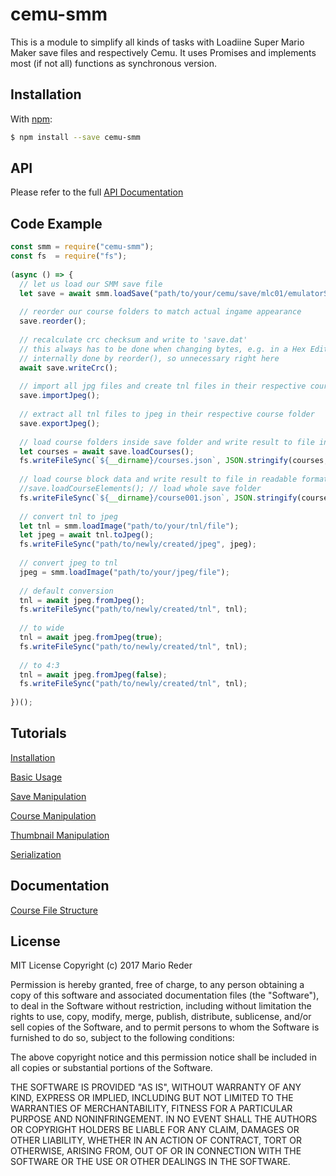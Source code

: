 # cemu-smm

This is a module to simplify all kinds of tasks with Loadiine Super Mario Maker save files and respectively Cemu.
It uses Promises and implements most (if not all) functions as synchronous version.

## Installation

With [npm](https://www.npmjs.org/package/cemu-smm):

```bash
$ npm install --save cemu-smm
```

## API

Please refer to the full [API Documentation](documentation/api.md)

## Code Example

```js
const smm = require("cemu-smm");
const fs  = require("fs");
  
(async () => {
  // let us load our SMM save file
  let save = await smm.loadSave("path/to/your/cemu/save/mlc01/emulatorSave/updateID");
  
  // reorder our course folders to match actual ingame appearance
  save.reorder();
  
  // recalculate crc checksum and write to 'save.dat'
  // this always has to be done when changing bytes, e.g. in a Hex Editor
  // internally done by reorder(), so unnecessary right here
  await save.writeCrc();
  
  // import all jpg files and create tnl files in their respective course folder
  save.importJpeg();
  
  // extract all tnl files to jpeg in their respective course folder
  save.exportJpeg();
  
  // load course folders inside save folder and write result to file in readable format
  let courses = await save.loadCourses();
  fs.writeFileSync(`${__dirname}/courses.json`, JSON.stringify(courses, null, 2));
  
  // load course block data and write result to file in readable format
  //save.loadCourseElements(); // load whole save folder
  fs.writeFileSync(`${__dirname}/course001.json`, JSON.stringify(courses["course001"].getElements(), null, 2));
  
  // convert tnl to jpeg
  let tnl = smm.loadImage("path/to/your/tnl/file");
  let jpeg = await tnl.toJpeg();
  fs.writeFileSync("path/to/newly/created/jpeg", jpeg);
  
  // convert jpeg to tnl
  jpeg = smm.loadImage("path/to/your/jpeg/file");
  
  // default conversion
  tnl = await jpeg.fromJpeg();
  fs.writeFileSync("path/to/newly/created/tnl", tnl);
    
  // to wide
  tnl = await jpeg.fromJpeg(true);
  fs.writeFileSync("path/to/newly/created/tnl", tnl);
    
  // to 4:3
  tnl = await jpeg.fromJpeg(false);
  fs.writeFileSync("path/to/newly/created/tnl", tnl);
  
})();
```

## Tutorials

[Installation](tutorial/installation.md)

[Basic Usage](tutorial/basic_usage.md)

[Save Manipulation](tutorial/save_manipulation.md)

[Course Manipulation](tutorial/course_manipulation.md)

[Thumbnail Manipulation](tutorial/thumbnail_manipulation.md)

[Serialization](tutorial/serialization.md)

## Documentation

[Course File Structure](documentation/course_file.md)

## License

MIT License
Copyright (c) 2017 Mario Reder

Permission is hereby granted, free of charge, to any person obtaining a copy of this software and associated documentation files (the "Software"), to deal in the Software without restriction, including without limitation the rights to use, copy, modify, merge, publish, distribute, sublicense, and/or sell copies of the Software, and to permit persons to whom the Software is furnished to do so, subject to the following conditions:

The above copyright notice and this permission notice shall be included in all copies or substantial portions of the Software.

THE SOFTWARE IS PROVIDED "AS IS", WITHOUT WARRANTY OF ANY KIND, EXPRESS OR IMPLIED, INCLUDING BUT NOT LIMITED TO THE WARRANTIES OF MERCHANTABILITY, FITNESS FOR A PARTICULAR PURPOSE AND NONINFRINGEMENT. IN NO EVENT SHALL THE AUTHORS OR COPYRIGHT HOLDERS BE LIABLE FOR ANY CLAIM, DAMAGES OR OTHER LIABILITY, WHETHER IN AN ACTION OF CONTRACT, TORT OR OTHERWISE, ARISING FROM, OUT OF OR IN CONNECTION WITH THE SOFTWARE OR THE USE OR OTHER DEALINGS IN THE SOFTWARE.

